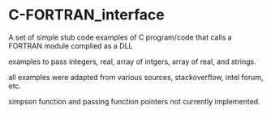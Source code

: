 # C-FORTRAN_interface
A set of simple stub code examples of C program/code that calls a FORTRAN module complied as a DLL

examples to pass integers, real, array of intgers, array of real, and strings.

all examples were adapted from various sources, stackoverflow, intel forum, etc.

simpson function and passing function pointers not currently implemented. 

